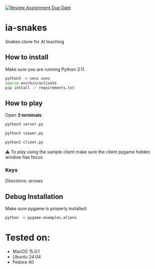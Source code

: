 [![Review Assignment Due Date](https://classroom.github.com/assets/deadline-readme-button-22041afd0340ce965d47ae6ef1cefeee28c7c493a6346c4f15d667ab976d596c.svg)](https://classroom.github.com/a/rnI3I4bM)
# ia-snakes
Snakes clone for AI teaching

## How to install

Make sure you are running Python 3.11.

```bash
python3 -m venv venv
source env/bin/activate
pip install -r requirements.txt
```

## How to play

Open **3 terminals**:
```bash
python3 server.py
```
```bash
python3 viewer.py
```
```bash
python3 client.py
```

:warning: To play using the sample client make sure the client pygame hidden window has focus.

### Keys

*Directions*: arrows

## Debug Installation

Make sure pygame is properly installed:

```bash
python -m pygame.examples.aliens
```

# Tested on:
- MacOS 15.0.1
- Ubuntu 24.04
- Fedora 40
